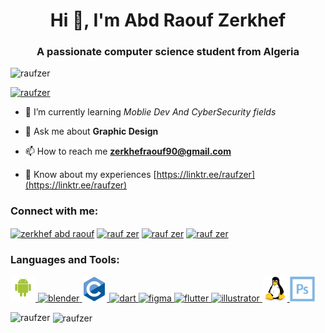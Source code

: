 <h1 align="center">Hi 👋, I'm Abd Raouf Zerkhef</h1>
<h3 align="center">A passionate computer science student from Algeria</h3>

<p align="left"> <img src="https://komarev.com/ghpvc/?username=raufzer&label=Profile%20views&color=0e75b6&style=flat" alt="raufzer" /> </p>

<p align="left"> <a href="https://github.com/ryo-ma/github-profile-trophy"><img src="https://github-profile-trophy.vercel.app/?username=raufzer" alt="raufzer" /></a> </p>

- 🌱 I’m currently learning *Moblie Dev And CyberSecurity fields*

- 💬 Ask me about **Graphic Design**

- 📫 How to reach me **zerkhefraouf90@gmail.com**

- 📄 Know about my experiences [https://linktr.ee/raufzer](https://linktr.ee/raufzer)

<h3 align="left">Connect with me:</h3>
<p align="left">
<a href="https://www.linkedin.com/in/raufzer/" target="blank"><img align="center" src="https://raw.githubusercontent.com/rahuldkjain/github-profile-readme-generator/master/src/images/icons/Social/linked-in-alt.svg" alt="zerkhef abd raouf" height="30" width="40" /></a>
<a href="https://www.facebook.com/Raouf8Zer/" target="blank"><img align="center" src="https://raw.githubusercontent.com/rahuldkjain/github-profile-readme-generator/master/src/images/icons/Social/facebook.svg" alt="rauf zer" height="30" width="40" /></a>
<a href="https://www.instagram.com/rauf.zer/" target="blank"><img align="center" src="https://raw.githubusercontent.com/rahuldkjain/github-profile-readme-generator/master/src/images/icons/Social/instagram.svg" alt="rauf zer" height="30" width="40" /></a>
<a href="https://www.behance.net/raufzer" target="blank"><img align="center" src="https://raw.githubusercontent.com/rahuldkjain/github-profile-readme-generator/master/src/images/icons/Social/behance.svg" alt="rauf zer" height="30" width="40" /></a>
</p>

<h3 align="left">Languages and Tools:</h3>
<p align="left"> <a href="https://developer.android.com" target="_blank" rel="noreferrer"> <img src="https://raw.githubusercontent.com/devicons/devicon/master/icons/android/android-original-wordmark.svg" alt="android" width="40" height="40"/> </a> <a href="https://www.blender.org/" target="_blank" rel="noreferrer"> <img src="https://download.blender.org/branding/community/blender_community_badge_white.svg" alt="blender" width="40" height="40"/> </a> <a href="https://www.cprogramming.com/" target="_blank" rel="noreferrer"> <img src="https://raw.githubusercontent.com/devicons/devicon/master/icons/c/c-original.svg" alt="c" width="40" height="40"/> </a> <a href="https://dart.dev" target="_blank" rel="noreferrer"> <img src="https://www.vectorlogo.zone/logos/dartlang/dartlang-icon.svg" alt="dart" width="40" height="40"/> </a> <a href="https://www.figma.com/" target="_blank" rel="noreferrer"> <img src="https://www.vectorlogo.zone/logos/figma/figma-icon.svg" alt="figma" width="40" height="40"/> </a> <a href="https://flutter.dev" target="_blank" rel="noreferrer"> <img src="https://www.vectorlogo.zone/logos/flutterio/flutterio-icon.svg" alt="flutter" width="40" height="40"/> </a> <a href="https://www.adobe.com/in/products/illustrator.html" target="_blank" rel="noreferrer"> <img src="https://www.vectorlogo.zone/logos/adobe_illustrator/adobe_illustrator-icon.svg" alt="illustrator" width="40" height="40"/> </a> <a href="https://www.linux.org/" target="_blank" rel="noreferrer"> <img src="https://raw.githubusercontent.com/devicons/devicon/master/icons/linux/linux-original.svg" alt="linux" width="40" height="40"/> </a> <a href="https://www.photoshop.com/en" target="_blank" rel="noreferrer"> <img src="https://raw.githubusercontent.com/devicons/devicon/master/icons/photoshop/photoshop-line.svg" alt="photoshop" width="40" height="40"/> </a> </p>

<p><img align="left" src="https://github-readme-stats.vercel.app/api/top-langs?username=raufzer&show_icons=true&locale=en&layout=compact" alt="raufzer" /></p>

<p>&nbsp;<img align="center" src="https://github-readme-stats.vercel.app/api?username=raufzer&show_icons=true&locale=en" alt="raufzer" /></p>
